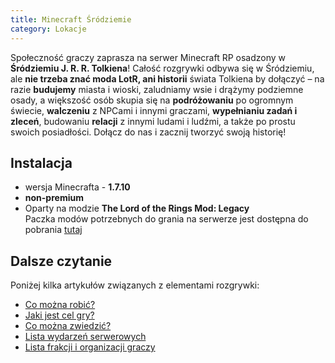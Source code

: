 ```yaml
---
title: Minecraft Śródziemie
category: Lokacje
---
```


Społeczność graczy zaprasza na serwer Minecraft RP osadzony w **Śródziemiu J. R. R. Tolkiena**! Całość rozgrywki odbywa się w Śródziemiu, ale **nie trzeba znać moda LotR, ani historii** świata Tolkiena by dołączyć – na razie **budujemy** miasta i wioski, zaludniamy wsie i drążymy podziemne osady, a większość osób skupia się na **podróżowaniu** po ogromnym świecie, **walczeniu** z NPCami i innymi graczami, **wypełnianiu zadań i zleceń**, budowaniu **relacji** z innymi ludami i ludźmi, a także po prostu swoich posiadłości.
Dołącz do nas i zacznij tworzyć swoją historię!

## Instalacja

- wersja Minecrafta - **1.7.10**
- **non-premium**
- Oparty na modzie **The Lord of the Rings Mod: Legacy**  
  Paczka modów potrzebnych do grania na serwerze jest dostępna do pobrania [tutaj](https://minecraft-srodziemie.vercel.app/artykuly/modyfikacje)

## Dalsze czytanie

Poniżej kilka artykułów związanych z elementami rozgrywki:

- [Co można robić?](/artykuly/aktywnosci)
- [Jaki jest cel gry?](/artykuly/cel-gry)
- [Co można zwiedzić?](/artykuly/zwiedzanie)
- [Lista wydarzeń serwerowych](/artykuly/wydarzenia-serwerowe)
- [Lista frakcji i organizacji graczy](/artykuly/frakcje-i-organizacje)
